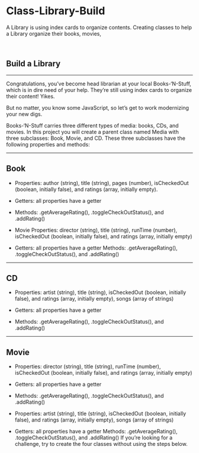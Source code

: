 # Class-Library-Build
A Library is using index cards to organize contents. Creating classes to help a Library organize their books, movies, 


<br>

<h2><b>Build a Library</b></h2>
<hr>
Congratulations, you’ve become head librarian at your local Books-‘N-Stuff, which is in dire need of your help. They’re still using index cards to organize their content! Yikes.

But no matter, you know some JavaScript, so let’s get to work modernizing your new digs.

Books-‘N-Stuff carries three different types of media: books, CDs, and movies. In this project you will create a parent class named Media with three subclasses: Book, Movie, and CD. These three subclasses have the following properties and methods:

<hr>

<h2><b>Book</b></h2>

- Properties: author (string), title (string), pages (number), isCheckedOut (boolean, initially false), and ratings (array, initially empty).

- Getters: all properties have a getter
- Methods: .getAverageRating(), .toggleCheckOutStatus(), and .addRating()

- Movie Properties: director (string), title (string), runTime (number), isCheckedOut (boolean, initially false), and ratings (array, initially empty)

- Getters: all properties have a getter
Methods: .getAverageRating(), .toggleCheckOutStatus(), and .addRating()

<hr>

<h2><b>CD</b></h2>
 
- Properties: artist (string), title (string), isCheckedOut (boolean, initially false), and ratings (array, initially empty), songs (array of strings)

- Getters: all properties have a getter

- Methods: .getAverageRating(), .toggleCheckOutStatus(), and .addRating()
<hr>
<h2><b>Movie</b></h2>
 
 - Properties: director (string), title (string), runTime (number), isCheckedOut (boolean, initially false), and ratings (array, initially empty)

- Getters: all properties have a getter
- Methods: .getAverageRating(), .toggleCheckOutStatus(), and .addRating()
- Properties: artist (string), title (string), isCheckedOut (boolean, initially false), and ratings (array, initially empty), songs (array of strings)
- Getters: all properties have a getter
Methods: .getAverageRating(), .toggleCheckOutStatus(), and .addRating()
If you’re looking for a challenge, try to create the four classes without using the steps below.